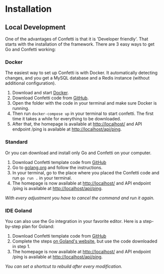 # Installation

## Local Development

One of the advantages of Confetti is that it is 'Developer friendly'. That starts with the installation of the framework. There are 3 easy ways to get Go and Confetti working:

### Docker

The easiest way to set up Confetti is with Docker. It automatically detecting changes, and you get a MySQL database and a Redis instance (without additional configuration).

1. Download and start [Docker](https://docs.docker.com/get-docker/).
1. Download Confetti code from [GitHub](https://github.com/confetti-framework/confetti).
1. Open the folder with the code in your terminal and make sure Docker is running.
1. Then run `docker-compose up` in your terminal to start confetti. The first time it takes a while for everything to be downloaded.
1. After that, the homepage is available at [http://localhost/](http://localhost/) and API endpoint /ping is available at [http://localhost/api/ping](http://localhost/api/ping).

### Standard

Or you can download and install only Go and Confetti on your computer.

1. Download Confetti template code from [GitHub](https://github.com/confetti-framework/confetti)
1. Go to [golang.org](https://golang.org/doc/install) and follow the instructions.
1. In your terminal, go to the place where you placed the Confetti code and run `go run .` in your terminal.
1. The homepage is now available at [http://localhost/](http://localhost/) and API endpoint /ping is available at [http://localhost/api/ping](http://localhost/api/ping).

_With every adjustment you have to cancel the command and run it again._

### IDE Goland

You can also use the Go integration in your favorite editor. Here is a step-by-step plan for Goland:

1. Download Confetti template code from [GitHub](https://github.com/confetti-framework/confetti)
1. Complete the steps [on Goland's website](https://www.jetbrains.com/help/go/quick-start-guide-goland.html#create-a-new-project), but use the code downloaded in step 1.
1. The homepage is now available at [http://localhost/](http://localhost/) and API endpoint /ping is available at [http://localhost/api/ping](http://localhost/api/ping).

_You can set a shortcut to rebuild after every modification._
